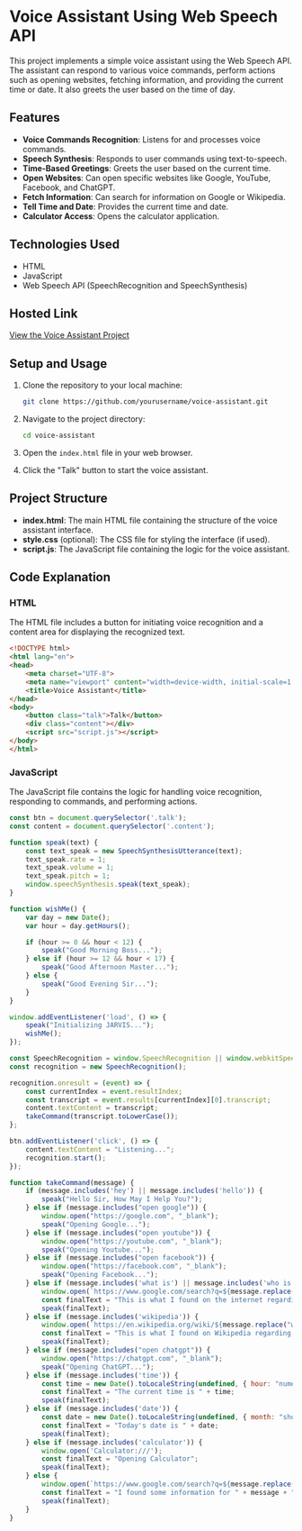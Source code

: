 # Voice Assistant Using Web Speech API

This project implements a simple voice assistant using the Web Speech API. The assistant can respond to various voice commands, perform actions such as opening websites, fetching information, and providing the current time or date. It also greets the user based on the time of day.

## Features

- **Voice Commands Recognition**: Listens for and processes voice commands.
- **Speech Synthesis**: Responds to user commands using text-to-speech.
- **Time-Based Greetings**: Greets the user based on the current time.
- **Open Websites**: Can open specific websites like Google, YouTube, Facebook, and ChatGPT.
- **Fetch Information**: Can search for information on Google or Wikipedia.
- **Tell Time and Date**: Provides the current time and date.
- **Calculator Access**: Opens the calculator application.

## Technologies Used

- HTML
- JavaScript
- Web Speech API (SpeechRecognition and SpeechSynthesis)

## Hosted Link

[View the Voice Assistant Project](http://127.0.0.1:5500/)


## Setup and Usage

1. Clone the repository to your local machine:
   ```bash
   git clone https://github.com/yourusername/voice-assistant.git
   ```

2. Navigate to the project directory:
   ```bash
   cd voice-assistant
   ```

3. Open the `index.html` file in your web browser.

4. Click the "Talk" button to start the voice assistant.

## Project Structure

- **index.html**: The main HTML file containing the structure of the voice assistant interface.
- **style.css** (optional): The CSS file for styling the interface (if used).
- **script.js**: The JavaScript file containing the logic for the voice assistant.

## Code Explanation

### HTML

The HTML file includes a button for initiating voice recognition and a content area for displaying the recognized text.

```html
<!DOCTYPE html>
<html lang="en">
<head>
    <meta charset="UTF-8">
    <meta name="viewport" content="width=device-width, initial-scale=1.0">
    <title>Voice Assistant</title>
</head>
<body>
    <button class="talk">Talk</button>
    <div class="content"></div>
    <script src="script.js"></script>
</body>
</html>
```

### JavaScript

The JavaScript file contains the logic for handling voice recognition, responding to commands, and performing actions.

```javascript
const btn = document.querySelector('.talk');
const content = document.querySelector('.content');

function speak(text) {
    const text_speak = new SpeechSynthesisUtterance(text);
    text_speak.rate = 1;
    text_speak.volume = 1;
    text_speak.pitch = 1;
    window.speechSynthesis.speak(text_speak);
}

function wishMe() {
    var day = new Date();
    var hour = day.getHours();

    if (hour >= 0 && hour < 12) {
        speak("Good Morning Boss...");
    } else if (hour >= 12 && hour < 17) {
        speak("Good Afternoon Master...");
    } else {
        speak("Good Evening Sir...");
    }
}

window.addEventListener('load', () => {
    speak("Initializing JARVIS...");
    wishMe();
});

const SpeechRecognition = window.SpeechRecognition || window.webkitSpeechRecognition;
const recognition = new SpeechRecognition();

recognition.onresult = (event) => {
    const currentIndex = event.resultIndex;
    const transcript = event.results[currentIndex][0].transcript;
    content.textContent = transcript;
    takeCommand(transcript.toLowerCase());
};

btn.addEventListener('click', () => {
    content.textContent = "Listening...";
    recognition.start();
});

function takeCommand(message) {
    if (message.includes('hey') || message.includes('hello')) {
        speak("Hello Sir, How May I Help You?");
    } else if (message.includes("open google")) {
        window.open("https://google.com", "_blank");
        speak("Opening Google...");
    } else if (message.includes("open youtube")) {
        window.open("https://youtube.com", "_blank");
        speak("Opening Youtube...");
    } else if (message.includes("open facebook")) {
        window.open("https://facebook.com", "_blank");
        speak("Opening Facebook...");
    } else if (message.includes('what is') || message.includes('who is') || message.includes('what are')) {
        window.open(`https://www.google.com/search?q=${message.replace(" ", "+")}`, "_blank");
        const finalText = "This is what I found on the internet regarding " + message;
        speak(finalText);
    } else if (message.includes('wikipedia')) {
        window.open(`https://en.wikipedia.org/wiki/${message.replace("wikipedia", "").trim()}`, "_blank");
        const finalText = "This is what I found on Wikipedia regarding " + message;
        speak(finalText);
    } else if (message.includes("open chatgpt")) {
        window.open("https://chatgpt.com", "_blank");
        speak("Opening ChatGPT...");
    } else if (message.includes('time')) {
        const time = new Date().toLocaleString(undefined, { hour: "numeric", minute: "numeric" });
        const finalText = "The current time is " + time;
        speak(finalText);
    } else if (message.includes('date')) {
        const date = new Date().toLocaleString(undefined, { month: "short", day: "numeric" });
        const finalText = "Today's date is " + date;
        speak(finalText);
    } else if (message.includes('calculator')) {
        window.open('Calculator:///');
        const finalText = "Opening Calculator";
        speak(finalText);
    } else {
        window.open(`https://www.google.com/search?q=${message.replace(" ", "+")}`, "_blank");
        const finalText = "I found some information for " + message + " on Google";
        speak(finalText);
    }
}
```


